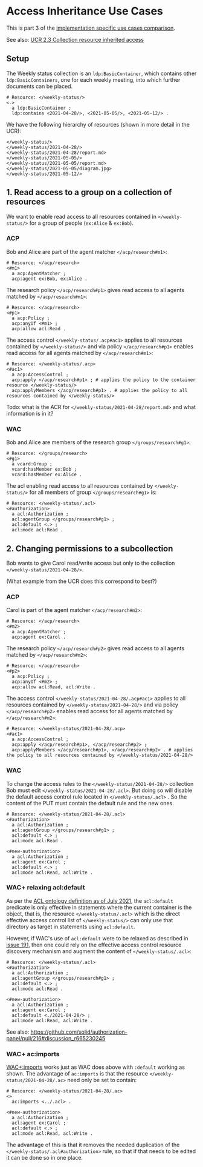 # Access Inheritance Use Cases

This is part 3 of the [implementation specific use cases comparison](./use-cases.md).

See also: [UCR 2.3 Collection resource inherited access](https://solid.github.io/authorization-panel/authorization-ucr/#uc-inheritance)


## Setup

The Weekly status collection is an `ldp:BasicContainer`, which contains other `ldp:BasicContainers`, one for each weekly meeting, into which further documents can be placed. 

```turtle
# Resource: </weekly-status/>
<.>
  a ldp:BasicContainer ;
  ldp:contains <2021-04-28/>, <2021-05-05/>, <2021-05-12/> .
```

We have the following hierarchy of resources (shown in more detail in the UCR):

```
</weekly-status/>
</weekly-status/2021-04-28/>
</weekly-status/2021-04-28/report.md>
</weekly-status/2021-05-05/>
</weekly-status/2021-05-05/report.md>
</weekly-status/2021-05-05/diagram.jpg>
</weekly-status/2021-05-12/>
```


## 1. Read access to a group on a collection of resources

We want to enable read access to all resources contained in `</weekly-status/>` for a group of people (`ex:Alice` & `ex:Bob`).

### ACP

Bob and Alice are part of the agent matcher `</acp/research#m1>`:

```turtle
# Resource: </acp/research>
<#m1>
  a acp:AgentMatcher ;
  acp:agent ex:Bob, ex:Alice .
```

The research policy `</acp/research#p1>` gives read access to all agents matched by `</acp/research#m1>`:

```turtle
# Resource: </acp/research>
<#p1>
  a acp:Policy ;
  acp:anyOf <#m1> ;
  acp:allow acl:Read .
```

The access control `</weekly-status/.acp#ac1>` applies to all resources contained by `</weekly-status/>` and via policy `</acp/research#p1>` enables read access for all agents matched by `</acp/research#m1>`:

```turtle
# Resource: </weekly-status/.acp>
<#ac1>
  a acp:AccessControl ;
  acp:apply </acp/research#p1> ; # applies the policy to the container resource </weekly-status/>
  acp:applyMembers </acp/research#p1> . # applies the policy to all resources contained by </weekly-status/>
```

Todo:  what is the ACR for 
`</weekly-status/2021-04-28/report.md>` and what information is in it?
   
### WAC

Bob and Alice are members of the research group `</groups/research#g1>`:

```turtle
# Resource: </groups/research>
<#g1>
  a vcard:Group ;
  vcard:hasMember ex:Bob ;
  vcard:hasMember ex:Alice .
```

The acl enabling read access to all resources contained by `</weekly-status/>` for all members of group `</groups/research#g1>` is:

```turtle
# Resource: </weekly-status/.acl>
<#authorization>
  a acl:Authorization ;
  acl:agentGroup </groups/research#g1> ;
  acl:default <.> ;
  acl:mode acl:Read .
```


## 2. Changing permissions to a subcollection

Bob wants to give Carol read/write access but only to the collection `</weekly-status/2021-04-28/>`.

(What example from the UCR does this correspond to best?)

### ACP 

Carol is part of the agent matcher `</acp/research#m2>`:

```turtle
# Resource: </acp/research>
<#m2>
  a acp:AgentMatcher ;
  acp:agent ex:Carol .
```

The research policy `</acp/research#p2>` gives read access to all agents matched by `</acp/research#m2>`:

```turtle
# Resource: </acp/research>
<#p2>
  a acp:Policy ;
  acp:anyOf <#m2> ;
  acp:allow acl:Read, acl:Write .
```

The access control `</weekly-status/2021-04-28/.acp#ac1>` applies to all resources contained by `</weekly-status/2021-04-28/>` and via policy `</acp/research#p2>` enables read access for all agents matched by `</acp/research#m2>`:

```turtle
# Resource: </weekly-status/2021-04-28/.acp>
<#ac1>
  a acp:AccessControl ;
  acp:apply </acp/research#p1>, </acp/research#p2> ;
  acp:applyMembers </acp/research#p1>, </acp/research#p2> . # applies the policy to all resources contained by </weekly-status/2021-04-28/>
```

### WAC

To change the access rules to the `</weekly-status/2021-04-28/>` collection Bob must edit `</weekly-status/2021-04-28/.acl>`. But doing so will disable the default access control rule located in `</weekly-status/.acl>` . So the content of the PUT must contain the default rule and the new ones.

```Turtle
# Resource: </weekly-status/2021-04-28/.acl>
<#authorization>
  a acl:Authorization ;
  acl:agentGroup </groups/research#g1> ;
  acl:default <.> ;
  acl:mode acl:Read .

<#new-authorization>
  a acl:Authorization ;
  acl:agent ex:Carol ;
  acl:default <.> ;
  acl:mode acl:Read, acl:Write .
```

### WAC+ relaxing acl:default

As per the [ACL ontology definition as of July 2021](https://github.com/solid/authorization-panel/pull/216#discussion_r665338497), the `acl:default` predicate is only effective in statements where the current container is the object, that is, the resource `</weekly-status/.acl>` which is the direct effective access control list of `</weekly-status/>` can only use that directory as target in statements using `acl:default`.

However, if WAC's use of `acl:default` were to be relaxed as described in [issue 191](https://github.com/solid/authorization-panel/issues/191), then one could rely on the effective access control resource discovery mechanism and augment the content of `</weekly-status/.acl>`:

```Turtle
# Resource: </weekly-status/.acl>
<#authorization>
  a acl:Authorization ;
  acl:agentGroup </groups/research#g1> ;
  acl:default <.> ;
  acl:mode acl:Read .

<#new-authorization>
  a acl:Authorization ;
  acl:agent ex:Carol ;
  acl:default <./2021-04-28/> ;
  acl:mode acl:Read, acl:Write .
```

See also: https://github.com/solid/authorization-panel/pull/216#discussion_r665230245


### WAC+ ac:imports

[WAC+:imports](https://github.com/solid/authorization-panel/issues/210) works just as WAC does above with `:default` working as shown. The advantage of `ac:imports` is that the resource  `</weekly-status/2021-04-28/.ac>` need only be set to contain:

```Turtle
# Resource: </weekly-status/2021-04-28/.ac>
<>
  ac:imports <../.acl> .

<#new-authorization>
  a acl:Authorization ;
  acl:agent ex:Carol ;
  acl:default <.> ;
  acl:mode acl:Read, acl:Write .
```

The advantage of this is that it removes the needed duplication of the `</weekly-status/.acl#authorization>` rule, so that if that needs to be edited it can be done so in one place.
